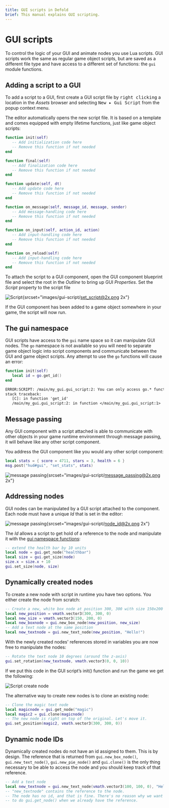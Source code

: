 ```yaml
---
title: GUI scripts in Defold
brief: This manual explains GUI scripting.
---
```


# GUI scripts

To control the logic of your GUI and animate nodes you use Lua scripts. GUI scripts work the same as regular game object scripts, but are saved as a different file type and have access to a different set of functions: the `gui` module functions.

## Adding a script to a GUI

To add a script to a GUI, first create a GUI script file by <kbd>right clicking</kbd> a location in the *Assets* browser and selecting <kbd>New ▸ Gui Script</kbd> from the popup context menu.

The editor automatically opens the new script file. It is based on a template and comes equipped with empty lifetime functions, just like game object scripts:

```lua
function init(self)
   -- Add initialization code here
   -- Remove this function if not needed
end

function final(self)
   -- Add finalization code here
   -- Remove this function if not needed
end

function update(self, dt)
   -- Add update code here
   -- Remove this function if not needed
end

function on_message(self, message_id, message, sender)
   -- Add message-handling code here
   -- Remove this function if not needed
end

function on_input(self, action_id, action)
   -- Add input-handling code here
   -- Remove this function if not needed
end

function on_reload(self)
   -- Add input-handling code here
   -- Remove this function if not needed
end
```

To attach the script to a GUI component, open the GUI component blueprint file and select the root in the *Outline* to bring up GUI *Properties*. Set the *Script* property to the script file

![Script](images/gui-script/set_script.png){srcset="images/gui-script/set_script@2x.png 2x"}

If the GUI component has been added to a game object somewhere in your game, the script will now run.

## The gui namespace

GUI scripts have access to the `gui` name space so it can manipulate GUI nodes. The `go` namespace is not available so you will need to separate game object logic into script components and communicate between the GUI and game object scripts. Any attempt to use the `go` functions will cause an error:

```lua
function init(self)
   local id = go.get_id()
end
```

```txt
ERROR:SCRIPT: /main/my_gui.gui_script:2: You can only access go.* functions and values from a script instance (.script file)
stack traceback:
   [C]: in function 'get_id'
   /main/my_gui.gui_script:2: in function </main/my_gui.gui_script:1>
```

## Message passing

Any GUI component with a script attached is able to communicate with other objects in your game runtime environment through message passing, it will behave like any other script component. 

You address the GUI component like you would any other script component:

```lua
local stats = { score = 4711, stars = 3, health = 6 }
msg.post("hud#gui", "set_stats", stats)
```

![message passing](images/gui-script/message_passing.png){srcset="images/gui-script/message_passing@2x.png 2x"}

## Addressing nodes

GUI nodes can be manipulated by a GUI script attached to the component. Each node must have a unique *Id* that is set in the editor:

![message passing](images/gui-script/node_id.png){srcset="images/gui-script/node_id@2x.png 2x"}

The *Id* allows a script to get hold of a reference to the node and manipulate it with the [gui namespace functions](/ref/gui):

```lua
-- extend the health bar by 10 units
local node = gui.get_node("healthbar")
local size = gui.get_size(node)
size.x = size.x + 10
gui.set_size(node, size)
```

## Dynamically created nodes

To create a new node with script in runtime you have two options. You either create the node from scratch:

```lua
-- Create a new, white box node at position 300, 300 with size 150x200
local new_position = vmath.vector3(300, 300, 0)
local new_size = vmath.vector3(150, 200, 0)
local new_boxnode = gui.new_box_node(new_position, new_size)
-- Add a text node at the same position
local new_textnode = gui.new_text_node(new_position, "Hello!")
```

With the newly created nodes' references stored in variables you are now free to manipulate the nodes:

```lua
-- Rotate the text node 10 degrees (around the z-axis)
gui.set_rotation(new_textnode, vmath.vector3(0, 0, 10))
```

If we put this code in the GUI script’s init() function and run the game we get the following:

![Script create node](images/gui/gui_script_create_nodes.png)

The alternative way to create new nodes is to clone an existing node:

```lua
-- Clone the magic text node
local magicnode = gui.get_node("magic")
local magic2 = gui.clone(magicnode)
-- The new node is right on top of the original. Let's move it.
gui.set_position(magic2, vmath.vector3(300, 300, 0))
```

## Dynamic node IDs

Dynamically created nodes do not have an id assigned to them. This is by design. The reference that is returned from `gui.new_box_node()`, `gui.new_text_node()`, `gui.new_pie_node()` and `gui.clone()` is the only thing necessary to be able to access the node and you should keep track of that reference.

```lua
-- Add a text node
local new_textnode = gui.new_text_node(vmath.vector3(100, 100, 0), "Hello!")
-- "new_textnode" contains the reference to the node.
-- The node has no id, and that is fine. There's no reason why we want
-- to do gui.get_node() when we already have the reference.
```

